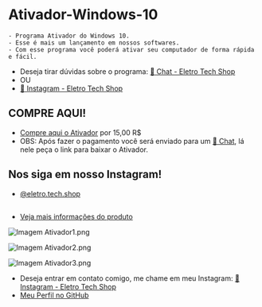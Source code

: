 # Ativador-Windows-10

```
- Programa Ativador do Windows 10. 
- Esse é mais um lançamento em nossos softwares.
- Com esse programa você poderá ativar seu computador de forma rápida e fácil.
```

- Deseja tirar dúvidas sobre o programa: [💬 Chat - Eletro Tech Shop](https://www.instagram.com/direct/t/17850131975643364/)
- OU
- [💬 Instagram - Eletro Tech Shop](https://instagram.com/eletro.tech.shop)

## COMPRE AQUI!
- [Compre aqui o Ativador](https://mpago.la/2YR8mzX) por 15,00 R$
- OBS: Após fazer o pagamento você será enviado para um [💬 Chat](https://www.instagram.com/direct/t/17850131975643364/), lá nele peça o link para baixar o Ativador.

## Nos siga em nosso Instagram! 

- [@eletro.tech.shop](https://www.instagram.com/eletro.tech.shop/)

## 
- [Veja mais informações do produto](https://www.instagram.com/p/C3sy6CKRXxK/?img_index=1)

![Imagem Ativador1.png](https://cdn.discordapp.com/attachments/1058257537377517608/1210668350573641758/Img_Ativador.jpg?ex=65eb65c3&is=65d8f0c3&hm=cd4eb5b6938f1f95083b1a4af201010ab752b344973583a0113d813913930e8e&)

![Imagem Ativador2.png](https://cdn.discordapp.com/attachments/1058257537377517608/1210668350850474114/Versao_2.0_-_Copia.jpg?ex=65eb65c3&is=65d8f0c3&hm=5a8f99b56f216736a46fa2c3d843ee1e07c1bcf8e1cba5e7e0f74cf6a215d2e6&)

![Imagem Ativador3.png](https://cdn.discordapp.com/attachments/1058257537377517608/1210668351106457610/Ativador_Windows_10_.png?ex=65eb65c4&is=65d8f0c4&hm=543aeb4c88209fceec775a5a30bc27f2c5133b35016221e3e3737b0b5ea85da2&)

- Deseja entrar em contato comigo, me chame em meu Instagram: [💬 Instagram - Eletro Tech Shop](https://instagram.com/eletro.tech.shop)
- [Meu Perfil no GitHub](https://github.com/GittServer/Gitt_Server#readme) 

